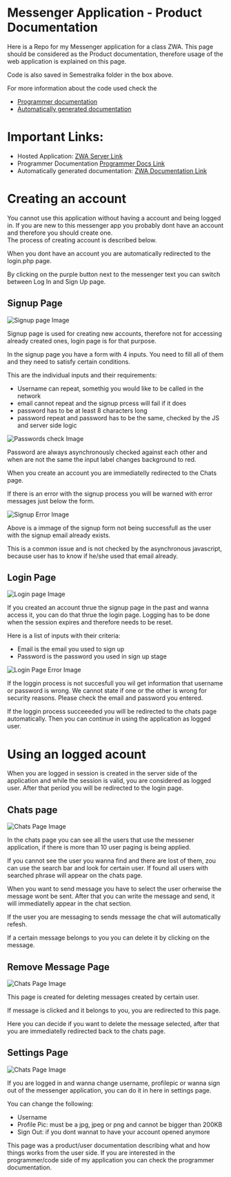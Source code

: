 # Messenger Application - Product Documentation

Here is a Repo for my Messenger application for a class ZWA.
This page should be considered as the Product documentation,
therefore usage of the web application is explained on this page. 

Code is also saved in Semestralka folder in the box above. 

For more information about the code used check the 
- [Programmer documentation](https://github.com/jakubjanak2004/messenger-repo/blob/main/ProgrammerDocumentation.md) 
- [Automatically generated documentation](https://zwa.toad.cz/~janakja5/Semestralka/docs/api/)

# Important Links:

- Hosted Application: [ZWA Server Link](https://zwa.toad.cz/~janakja5/Semestralka/login.php)
- Programmer Documentation [Programmer Docs Link](https://github.com/jakubjanak2004/messenger-repo/blob/main/ProgrammerDocumentation.md)
- Automatically generated documentation: [ZWA Documentation Link](https://zwa.toad.cz/~janakja5/Semestralka/docs/api/)

# Creating an account

You cannot use this application without having a account and being logged in. 
If you are new to this messenger app you probably dont have an account and therefore you should create one.  
The process of creating account is described below.

When you dont have an account you are automatically redirected to the login.php page.

By clicking on the purple button next to the messenger text you can switch between Log In and Sign Up page.

## Signup Page

![Signup page Image](https://github.com/jakubjanak2004/messenger-repo/blob/main/Semestralka/images/Sn%C3%ADmka%20obrazovky%202023-12-28%20o%205.31.55%E2%80%AFPM.png)

Signup page is used for creating new accounts, therefore not for accessing already created ones, login page is for that purpose.

In the signup page you have a form with 4 inputs. You need to fill all of them and they need to satisfy certain conditions.

This are the individual inputs and their requirements:
- Username can repeat, somethig you would like to be called in the network
- email cannot repeat and the signup prcess will fail if it does
- password has to be at least 8 characters long
- password repeat and password has to be the same, checked by the JS and server side logic

![Passwords check Image](https://github.com/jakubjanak2004/messenger-repo/blob/main/Semestralka/images/Sn%C3%ADmka%20obrazovky%202023-12-28%20o%206.04.13%E2%80%AFPM.png)

Password are always asynchronously checked against each other and when are not the same the input label changes background to red.

When you create an account you are immediatelly redirected to the Chats page.

If there is an error with the signup process you will be warned with error messages just below the form.

![Signup Error Image](https://github.com/jakubjanak2004/messenger-repo/blob/main/Semestralka/images/Sn%C3%ADmka%20obrazovky%202023-12-28%20o%206.04.30%E2%80%AFPM.png)

Above is a immage of the signup form not being successfull as the user with the signup email already exists.

This is a common issue and is not checked by the asynchronous javascript,
because user has to know if he/she used that email already.

## Login Page

![Login page Image](https://github.com/jakubjanak2004/messenger-repo/blob/main/Semestralka/images/Sn%C3%ADmka%20obrazovky%202023-12-28%20o%205.31.48%E2%80%AFPM.png)

If you created an account thrue the signup page in the past and wanna access it,
you can do that thrue the login page.
Logging has to be done when the session expires and therefore needs to be reset.

Here is a list of inputs with their criteria:
- Email is the email you used to sign up
- Password is the password you used in sign up stage

![Login Page Error Image](https://github.com/jakubjanak2004/messenger-repo/blob/main/Semestralka/images/Sn%C3%ADmka%20obrazovky%202023-12-28%20o%206.03.52%E2%80%AFPM.png)

If the loggin process is not succesfull you wil get information that username or password is wrong.
We cannot state if one or the other is  wrong for security reasons. Please check the email and password you entered.

If the loggin process succeeeded you will be redirected to the chats page automatically.
Then you can continue in using the application as logged user.

# Using an logged acount

When you are logged in session is created in the server side of the application and while the session is valid,
you are considered as logged user. After that period you will be redirected to the login page.

## Chats page

![Chats Page Image](https://github.com/jakubjanak2004/messenger-repo/blob/main/Semestralka/images/Sn%C3%ADmka%20obrazovky%202023-12-28%20o%205.32.06%E2%80%AFPM.png)

In the chats page you can see all the users that use the messener application,
if there is more than 10 user paging is being applied.

If you cannot see the user you wanna find and there are lost of them,
zou can use the search bar and look for certain user. If found all users with searched phrase will appear on the chats page.

When you want to send message you have to select the user orherwise the message wont be sent.
After that you can write the message and send, it will immediatelly appear in the chat section.

If the user you are messaging to sends message the chat will automatically refesh.

If a certain message belongs to you you can delete it by clicking on the message.

## Remove Message Page

![Chats Page Image](https://github.com/jakubjanak2004/messenger-repo/blob/main/Semestralka/images/Sn%C3%ADmka%20obrazovky%202023-12-28%20o%205.39.24%E2%80%AFPM.png)

This page is created for deleting messages created by certain user.

If message is clicked and it belongs to you, you are redirected to this page.

Here you can decide if you want to delete the message selected, 
after that you are immediatelly redirected back to the chats page.

## Settings Page

![Chats Page Image](https://github.com/jakubjanak2004/messenger-repo/blob/main/Semestralka/images/Sn%C3%ADmka%20obrazovky%202023-12-28%20o%205.32.13%E2%80%AFPM.png)

If you are logged in and wanna change username, profilepic or wanna sign out of the messenger application,
you can do it in here in settings page.

You can change the following:
- Username
- Profile Pic: must be a jpg, jpeg or png and cannot be bigger than 200KB
- Sign Out: if you dont wannat to have your account opened anymore

This page was a product/user documentation describing what and how things works from the user side.
If you are interested in the programmer/code side of my application you can check the programmer documentation.
